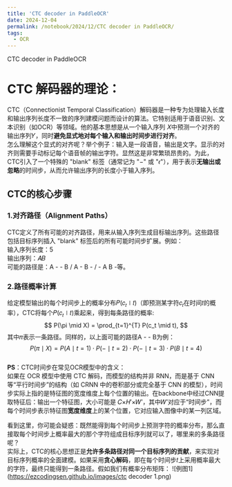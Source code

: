 ```yaml
---
title: 'CTC decoder in PaddleOCR'
date: 2024-12-04
permalink: /notebook/2024/12/CTC decoder in PaddleOCR/
tags:
  - OCR
---
```


CTC decoder in PaddleOCR

CTC 解码器的理论：
======

CTC（Connectionist Temporal Classification）解码器是一种专为处理输入长度和输出序列长度不一致的序列建模问题而设计的算法。它特别适用于语音识别、文本识别（如OCR）等领域。他的基本思想是从一个输入序列 
𝑋中预测一个对齐的输出序列𝑌，同时**避免显式地对每个输入和输出时间步进行对齐**。  
怎么理解这个显式的对齐呢？举个例子：输入是一段语音，输出是文字。显示的对齐则需要手动标记每个语音帧的输出字符。显然这是非常繁琐昂贵的。为此，CTC引入了一个特殊的 "blank" 标签（通常记为 "−" 或 "𝜖"），用于表示**无输出或忽略**的时间步，从而允许输出序列的长度小于输入序列。 

CTC的核心步骤
------

### 1.对齐路径（Alignment Paths）  
CTC定义了所有可能的对齐路径，用来从输入序列生成目标输出序列。这些路径包括目标序列插入 "blank" 标签后的所有可能时间步扩展。例如：  
输入序列长度：5  
输出序列：𝐴𝐵  
可能的路径是：A - - B / A - B - / - A B -等。  
### 2.路径概率计算  
给定模型输出的每个时间步上的概率分布𝑃(𝑐<sub>𝑡</sub>∣𝑡)（即预测某字符𝑐<sub>𝑡</sub>在时间𝑡的概率），CTC将每个𝑃(𝑐<sub>𝑡</sub>∣𝑡)乘起来，得到每条路径的概率:
$$
P(\pi \mid X) = \prod_{t=1}^{T} P(c_t \mid t),
$$
其中𝜋表示一条路径。同样的，以上面可能的路径A - - B为例：
$$
P(\pi \mid X) = P(A \mid t=1)⋅P(- \mid t=2)⋅P(- \mid t=3)⋅P(B \mid t=4)
$$    
**PS**：CTC时间步在常见OCR模型中的含义：  
如果在 OCR 模型中使用 CTC 解码，而模型的结构并非 RNN，而是基于 CNN 等“平行时间步”的结构（如 CRNN 中的卷积部分或完全基于 CNN 的模型），时间步实际上指的是特征图的宽度维度上每个位置的输出。在backbone中经过CNN提取特征后：输出一个特征图，大小可能是 𝐶×𝐻′×𝑊′，其中𝑊′对应于“时间步”，而每个时间步表示特征图**宽度维度**上的某个位置，它对应输入图像中的某一列区域。
    
看到这里，你可能会疑惑：既然能得到每个时间步上预测字符的概率分布，那么直接取每个时间步上概率最大的那个字符组成目标序列就可以了，哪里来的多条路径呢？   
实际上，CTC的核心思想正是**允许多条路径对同一个目标序列的贡献**，来实现对目标序列概率的全面建模。如果采用**贪心解码**，即在每个时间步𝑡上采用概率最大的字符，最终只能得到一条路径。假如我们有概率分布矩阵：
![例图1](https://ezcodingsen.github.io/images/ctc decoder 1.png)
